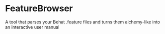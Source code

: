 # FeatureBrowser
A tool that parses your Behat .feature files and turns them alchemy-like into an interactive user manual

